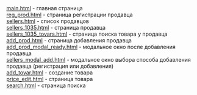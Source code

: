 <div><a href="/main.html">main.html</a> - главная страница</div>
<div><a href="/reg_prod.html">reg_prod.html</a> - страница регистрации продавца</div>
<div><a href="/sellers.html">sellers.html</a> - список продавцов</div>
<div><a href="/sellers_1035.html">sellers_1035.html</a> - страница продавца</div>
<div><a href="sellers_1035_tovars.html">sellers_1035_tovars.html</a> - страница поиска товара у продавца</div>
<div><a href="/add_prod.html">add_prod.html</a> - страница добавления продавца</div>
<div><a href="/add_prod_modal_ready.html">add_prod_modal_ready.html</a> - модальное окно после добавления продавца</div>
<div><a href="/sellers_modal_add.html">sellers_modal_add.html</a> - модальное окно выбора способа добавления продавца (регистрация или добавления)</div>
<div><a href="/add_tovar.html">add_tovar.html</a> - создание товара</div>
<div><a href="/price_edit.html">price_edit.html</a> - страница товара</div>
<div><a href="/search.html">search.html</a> - страница поиска</div>